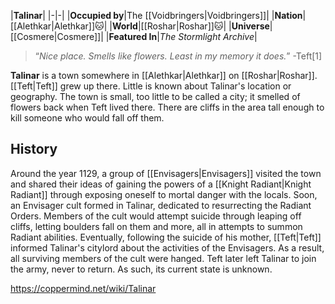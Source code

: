 |**Talinar**|
|-|-|
|**Occupied by**|The [[Voidbringers\|Voidbringers]]|
|**Nation**|[[Alethkar\|Alethkar]]🐱︎|
|**World**|[[Roshar\|Roshar]]🐱︎|
|**Universe**|[[Cosmere\|Cosmere]]|
|**Featured In**|*The Stormlight Archive*|

>“*Nice place. Smells like flowers. Least in my memory it does.*”
\-Teft[1]


**Talinar** is a town somewhere in [[Alethkar\|Alethkar]] on [[Roshar\|Roshar]]. [[Teft\|Teft]] grew up there.
Little is known about Talinar's location or geography. The town is small, too little to be called a city; it smelled of flowers back when Teft lived there. There are cliffs in the area tall enough to kill someone who would fall off them.

## History
Around the year 1129, a group of [[Envisagers\|Envisagers]] visited the town and shared their ideas of gaining the powers of a [[Knight Radiant\|Knight Radiant]] through exposing oneself to mortal danger with the locals. Soon, an Envisager cult formed in Talinar, dedicated to resurrecting the Radiant Orders. Members of the cult would attempt suicide through leaping off cliffs, letting boulders fall on them and more, all in attempts to summon Radiant abilities. Eventually, following the suicide of his mother, [[Teft\|Teft]] informed Talinar's citylord about the activities of the Envisagers. As a result, all surviving members of the cult were hanged.
Teft later left Talinar to join the army, never to return. As such, its current state is unknown.



https://coppermind.net/wiki/Talinar